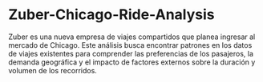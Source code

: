 # Zuber-Chicago-Ride-Analysis
Zuber es una nueva empresa de viajes compartidos que planea ingresar al mercado de Chicago.  Este análisis busca encontrar patrones en los datos de viajes existentes para comprender las preferencias de los pasajeros, la demanda geográfica y el impacto de factores externos sobre la duración y volumen de los recorridos.
